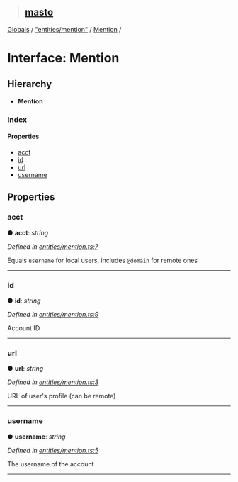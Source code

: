 > ## [masto](../README.md)

[Globals](../globals.md) / ["entities/mention"](../modules/_entities_mention_.md) / [Mention](_entities_mention_.mention.md) /

# Interface: Mention

## Hierarchy

* **Mention**

### Index

#### Properties

* [acct](_entities_mention_.mention.md#acct)
* [id](_entities_mention_.mention.md#id)
* [url](_entities_mention_.mention.md#url)
* [username](_entities_mention_.mention.md#username)

## Properties

###  acct

● **acct**: *string*

*Defined in [entities/mention.ts:7](https://github.com/neet/masto.js/blob/80b1796/src/entities/mention.ts#L7)*

Equals `username` for local users, includes `@domain` for remote ones

___

###  id

● **id**: *string*

*Defined in [entities/mention.ts:9](https://github.com/neet/masto.js/blob/80b1796/src/entities/mention.ts#L9)*

Account ID

___

###  url

● **url**: *string*

*Defined in [entities/mention.ts:3](https://github.com/neet/masto.js/blob/80b1796/src/entities/mention.ts#L3)*

URL of user's profile (can be remote)

___

###  username

● **username**: *string*

*Defined in [entities/mention.ts:5](https://github.com/neet/masto.js/blob/80b1796/src/entities/mention.ts#L5)*

The username of the account

___